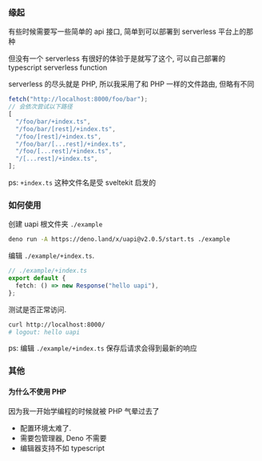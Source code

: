 ### 缘起

有些时候需要写一些简单的 api 接口, 简单到可以部署到 serverless 平台上的那种

但没有一个 serverless 有很好的体验于是就写了这个, 可以自己部署的 typescript serverless function

serverless 的尽头就是 PHP, 所以我采用了和 PHP 一样的文件路由, 但略有不同

```ts
fetch("http://localhost:8000/foo/bar");
// 会依次尝试以下路径
[
  "/foo/bar/+index.ts",
  "/foo/bar/[rest]/+index.ts",
  "/foo/[rest]/+index.ts",
  "/foo/bar/[...rest]/+index.ts",
  "/foo/[...rest]/+index.ts",
  "/[...rest]/+index.ts",
];
```

ps: `+index.ts` 这种文件名是受 sveltekit 启发的

### 如何使用

创建 uapi 根文件夹 `./example`

```sh
deno run -A https://deno.land/x/uapi@v2.0.5/start.ts ./example
```

编辑 `./example/+index.ts`.

```ts
// ./example/+index.ts
export default {
  fetch: () => new Response("hello uapi"),
};
```

测试是否正常访问.

```sh
curl http://localhost:8000/
# logout: hello uapi
```

ps: 编辑 `./example/+index.ts` 保存后请求会得到最新的响应

### 其他

#### 为什么不使用 PHP

因为我一开始学编程的时候就被 PHP 气晕过去了

- 配置环境太难了.
- 需要包管理器, Deno 不需要
- 编辑器支持不如 typescript

